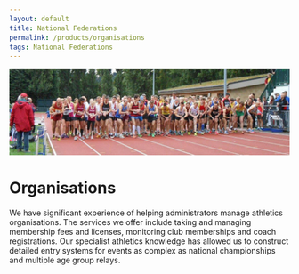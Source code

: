 ```yaml
---
layout: default
title: National Federations
permalink: /products/organisations
tags: National Federations
---
```


![Surrey Relays 2015](/img/gallery/surrey_relays_2015.jpg)

# Organisations

We have significant experience of helping administrators manage athletics organisations. The services we offer include taking and managing membership fees and licenses, monitoring club memberships and coach registrations. Our specialist athletics knowledge has allowed us to construct detailed entry systems for events as complex as national championships and multiple age group relays.
